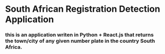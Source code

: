 # South African Registration Detection Application

### this is an application writen in Python + React.js that returns the town/city of any given number plate in the country South Africa.
